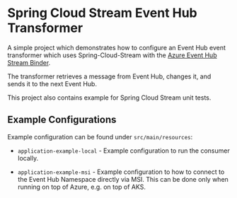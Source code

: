 # Spring Cloud Stream Event Hub Transformer

A simple project which demonstrates how to configure an Event Hub event 
transformer which uses Spring-Cloud-Stream with the
[Azure Event Hub Stream Binder](https://github.com/Azure/azure-sdk-for-java/tree/master/sdk/spring/azure-spring-cloud-eventhubs-stream-binder).

The transformer retrieves a message from Event Hub, changes it, and sends it to
the next Event Hub.

This project also contains example for Spring Cloud Stream unit tests.

## Example Configurations

Example configuration can be found under `src/main/resources`:

* `application-example-local` - Example configuration to run the consumer locally.

* `application-example-msi` - Example configuration to how to connect to the
  Event Hub Namespace directly via MSI. This can be done only when running on
  top of Azure, e.g. on top of AKS.
  